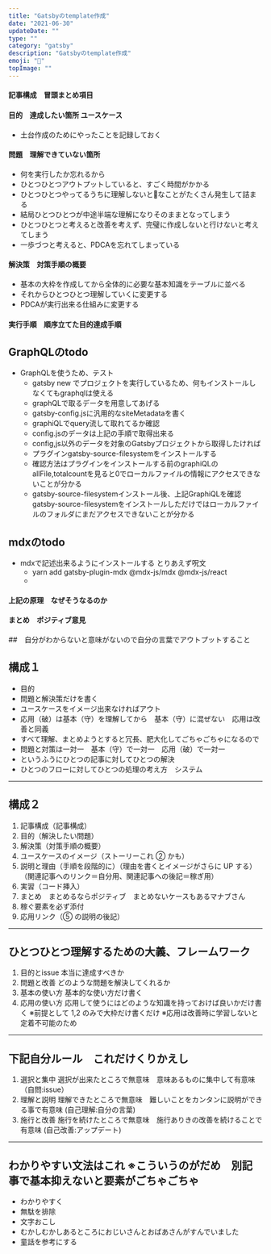 ```yaml
---
title: "Gatsbyのtemplate作成"
date: "2021-06-30"
updateDate: ""
type: ""
category: "gatsby"
description: "Gatsbyのtemplate作成"
emoji: "🍃"
topImage: ""
---
```


#### 記事構成　冒頭まとめ項目　

#### 目的　達成したい箇所 ユースケース
- 土台作成のためにやったことを記録しておく
#### 問題　理解できていない箇所
- 何を実行したか忘れるから
- ひとつひとつアウトプットしていると、すごく時間がかかる
- ひとつひとつやってるうちに理解しないと🙅なことがたくさん発生して詰まる
- 結局ひとつひとつが中途半端な理解になりそのままとなってしまう
- ひとつひとつと考えると改善を考えず、完璧に作成しないと行けないと考えてしまう
- 一歩づつと考えると、PDCAを忘れてしまっている
#### 解決策　対策手順の概要
- 基本の大枠を作成してから全体的に必要な基本知識をテーブルに並べる
- それからひとつひとつ理解していくに変更する
- PDCAが実行出来る仕組みに変更する
#### 実行手順　順序立てた目的達成手順　
## GraphQLのtodo
- GraphQLを使うため、テスト
  - gatsby new でプロジェクトを実行しているため、何もインストールしなくてもgraphqlは使える
  - graphQLで取るデータを用意してあげる
  - gatsby-config.jsに汎用的なsiteMetadataを書く
  - graphiQLでquery流して取れてるか確認
  - config.jsのデータは上記の手順で取得出来る
  - config,js以外のデータを対象のGatsbyプロジェクトから取得したければ
  - プラグインgatsby-source-filesystemをインストールする
  - 確認方法はプラグインをインストールする前のgraphiQLのallFile,totalcountを見ると0でローカルファイルの情報にアクセスできないことが分かる
  - gatsby-source-filesystemインストール後、上記GraphiQLを確認　gatsby-source-filesystemをインストールしただけではローカルファイルのフォルダにまだアクセスできないことが分かる
  
## mdxのtodo
- mdxで記述出来るようにインストールする とりあえず呪文
  - yarn add gatsby-plugin-mdx @mdx-js/mdx @mdx-js/react 
  - 

#### 上記の原理　なぜそうなるのか
#### まとめ　ポジティブ意見

##　自分がわからないと意味がないので自分の言葉でアウトプットすること
## 構成１

- 目的
- 問題と解決策だけを書く
- ユースケースをイメージ出来なければアウト
- 応用（破）は基本（守）を理解してから　基本（守）に混ぜない　応用は改善と同義
- すべて理解、まとめようとすると冗長、肥大化してごちゃごちゃになるので
- 問題と対策は一対一　基本（守）で一対一　応用（破）で一対一
- というふうにひとつの記事に対してひとつの解決
- ひとつのフローに対してひとつの処理の考え方　システム

---
## 構成２

1. 記事構成（記事構成）
2. 目的（解決したい問題）
3. 解決策（対策手順の概要）
4. ユースケースのイメージ（ストーリーこれ ② かも）
5. 説明と理由（手順を段階的に）（理由を書くとイメージがさらに UP する）（関連記事へのリンク＝自分用、関連記事への後記＝稼ぎ用）
6. 実習（コード挿入）
7. まとめ　まとめるならポジティブ　まとめないケースもあるマナブさん
8. 稼ぐ要素を必ず添付
9. 応用リンク（⑤ の説明の後記）

---

## ひとつひとつ理解するための大義、フレームワーク

1. 目的とissue 本当に達成すべきか
2. 問題と改善 どのような問題を解決してくれるか
3. 基本の使い方 基本的な使い方だけ書く
4. 応用の使い方 応用して使うにはどのような知識を持っておけば良いかだけ書く
   ※前提として 1,2 のみで大枠だけ書くだけ
   ※応用は改善時に学習しないと定着不可能のため

---

## 下記自分ルール　これだけくりかえし

1. 選択と集中 選択が出来たところで無意味　意味あるものに集中して有意味　（自問:issue）
2. 理解と説明 理解できたところで無意味　難しいことをカンタンに説明ができる事で有意味 (自己理解:自分の言葉)
3. 施行と改善 施行を続けたところで無意味　施行ありきの改善を続けることで有意味 (自己改善:アップデート)

---
## わかりやすい文法はこれ ※こういうのがだめ　別記事で基本抑えないと要素がごちゃごちゃ

- わかりやすく
- 無駄を排除
- 文字おこし
- むかしむかしあるところにおじいさんとおばあさんがすんでいました
- 童話を参考にする
